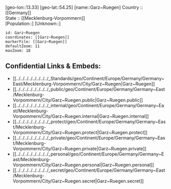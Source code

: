 ﻿---
location: [54.25,13.33] 
mapzoom: [7,12] 
mapmarker: city 
type: City
tags:
- geo/City


SpocWebEntityId: 30370
isDeleted: false
confidential: public

---
[geo-lon::13.33] 
[geo-lat::54.25] 
[name::Garz~Ruegen] 
Country :: [[Germany]]  
State :: [[Mecklenburg-Vorpommern]]  
[Population::] 
[Unknown::] 


```leaflet
id: Garz~Ruegen
coordinates: [[Garz~Ruegen]] 
markerFile: [[Garz~Ruegen]] 
defaultZoom: 11 
maxZoom: 18
```


## Confidential Links & Embeds: 
- [[../../../../../../../../_Standards/geo/Continent/Europe/Germany/Germany~East/Mecklenburg-Vorpommern/City/Garz~Ruegen|Garz~Ruegen]] 
- [[../../../../../../../../_public/geo/Continent/Europe/Germany/Germany~East/Mecklenburg-Vorpommern/City/Garz~Ruegen.public|Garz~Ruegen.public]] 
- [[../../../../../../../../_internal/geo/Continent/Europe/Germany/Germany~East/Mecklenburg-Vorpommern/City/Garz~Ruegen.internal|Garz~Ruegen.internal]] 
- [[../../../../../../../../_protect/geo/Continent/Europe/Germany/Germany~East/Mecklenburg-Vorpommern/City/Garz~Ruegen.protect|Garz~Ruegen.protect]] 
- [[../../../../../../../../_private/geo/Continent/Europe/Germany/Germany~East/Mecklenburg-Vorpommern/City/Garz~Ruegen.private|Garz~Ruegen.private]] 
- [[../../../../../../../../_personal/geo/Continent/Europe/Germany/Germany~East/Mecklenburg-Vorpommern/City/Garz~Ruegen.personal|Garz~Ruegen.personal]] 
- [[../../../../../../../../_secret/geo/Continent/Europe/Germany/Germany~East/Mecklenburg-Vorpommern/City/Garz~Ruegen.secret|Garz~Ruegen.secret]] 
